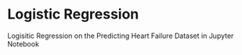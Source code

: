 # Logistic Regression
Logisitic Regression on the Predicting Heart Failure Dataset in Jupyter Notebook
